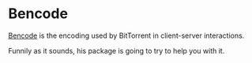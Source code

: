 # Bencode

[Bencode](https://en.wikipedia.org/wiki/Bencode) is the encoding used by BitTorrent in client-server interactions.

Funnily as it sounds, his package is going to try to help you with it.